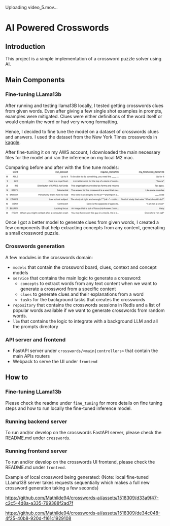 

Uploading video_5.mov…

# AI Powered Crosswords

## Introduction
This project is a simple implementation of a crossword puzzle solver using AI.

## Main Components

### Fine-tuning LLama13b
After running and testing llama13B locally, I tested getting crosswords clues from given words. Even after giving a few 
single shot examples in prompts, examples were mitigated. Clues were either definitions of the word itself or would 
contain the word or had very wrong formatting.  

Hence, I decided to fine tune the model on a dataset of crosswords clues and answers. I used the dataset from the New
York Times crosswords in [kaggle](https://www.kaggle.com/datasets/darinhawley/new-york-times-crossword-clues-answers-19932021).

After fine-tuning it on my AWS account, I downloaded the main necessary files for the model and ran the inference on my local M2 mac.

Comparing before and after with the fine tune models:
![llama_models_comparison.jpeg](images%2Fllama_models_comparison.jpeg)

Once I got a better model to generate clues from given words, I created a few components that help extracting concepts 
from any content, generating a small crossword puzzle. 

### Crosswords generation
A few modules in the crosswords domain:
- `models` that contain the crossword board, clues, context and concept models
- `service` that contains the main logic to generate a crossword:
  - `concepts` to extract words from any text content when we want to generate a crossword from a specific content
  - `clues` to generate clues and their explanations from a word
  - `tasks` for the background tasks that creates the crosswords
- `repository` that contains the crosswords sessions in Redis and a list of popular words available if we want to generate crosswords from random words.
- `llm` that contains the logic to integrate with a background LLM and all the prompts directory

### API server and frontend
- FastAPI server under `crosswords/<main|controllers>` that contain the main APIs routers
- Webpack to serve the UI under `frontend`

## How to

### Fine-tuning LLama13b
Please check the readme under `fine_tuning` for more details on fine tuning steps and how to run locally 
the fine-tuned inference model.

### Running backend server
To run and/or develop on the crosswords FastAPI server, please check the README.md under `crosswords`.

### Running frontend server
To run and/or develop on the crosswords UI frontend, please check the README.md under `frontend`.

Example of local crossword being generated:
(Note: local fine-tuned LLama13B server takes requests sequentially which makes a full new crossword generation taking a few seconds)

https://github.com/Mathilde94/crosswords-ai/assets/1518309/d33a9f47-c2c5-4d8a-a335-799388f2ad7f



https://github.com/Mathilde94/crosswords-ai/assets/1518309/de34c048-4f25-40b8-920d-f161c1929108





